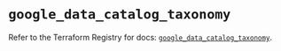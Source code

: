 # `google_data_catalog_taxonomy`

Refer to the Terraform Registry for docs: [`google_data_catalog_taxonomy`](https://registry.terraform.io/providers/hashicorp/google-beta/5.43.1/docs/resources/google_data_catalog_taxonomy).
